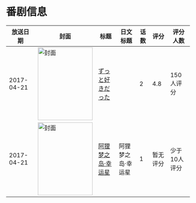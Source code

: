 # 番剧信息

|放送日期|封面|标题|日文标题|话数|评分|评分人数|
|---|---|---|---|---|---|---|
|2017-04-21|<img src="https://bangumi.tv/img/no_icon_subject.png" alt="封面" style="width:150px;height:200px;object-fit:cover;">|[ずっと好きだった](https://bangumi.tv/subject/213794)||2|4.8|150人评分|
|2017-04-21|<img src="https://lain.bgm.tv/pic/cover/c/86/ba/223153_7yBWf.jpg" alt="封面" style="width:150px;height:200px;object-fit:cover;">|[阿狸梦之岛·幸运星](https://bangumi.tv/subject/223153)|阿狸梦之岛·幸运星|1|暂无评分|少于10人评分|

